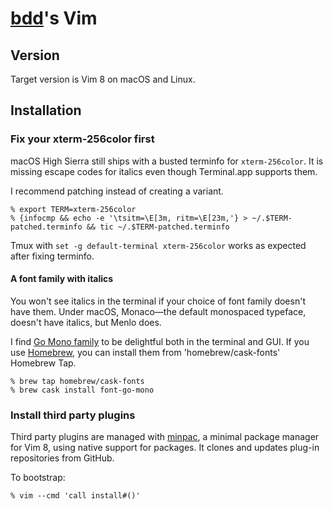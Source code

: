 # [bdd]'s Vim #

## Version ##
Target version is Vim 8 on macOS and Linux.

## Installation ##
### Fix your xterm-256color first ###
macOS High Sierra still ships with a busted terminfo for `xterm-256color`.
It is missing escape codes for italics even though Terminal.app supports them.

I recommend patching instead of creating a variant.

```
% export TERM=xterm-256color
% {infocmp && echo -e '\tsitm=\E[3m, ritm=\E[23m,'} > ~/.$TERM-patched.terminfo && tic ~/.$TERM-patched.terminfo
```

Tmux with `set -g default-terminal xterm-256color` works as expected after
fixing terminfo.

#### A font family with italics ####
You won't see italics in the terminal if your choice of font family doesn't
have them.  Under macOS, Monaco—the default monospaced typeface, doesn't have
italics, but Menlo does.

I find [Go Mono family] to be delightful both in the terminal and GUI.  If you
use [Homebrew], you can install them from 'homebrew/cask-fonts' Homebrew Tap.

```
% brew tap homebrew/cask-fonts
% brew cask install font-go-mono
```

### Install third party plugins ###
Third party plugins are managed with [minpac], a minimal package manager for
Vim 8, using native support for packages.  It clones and updates plug-in
repositories from GitHub.

To bootstrap:

```
% vim --cmd 'call install#()'
```


[bdd]: https://bdd.fi
[Go Mono family]: https://blog.golang.org/go-fonts
[Homebrew]: https://brew.sh
[minpac]: https://github.com/k-takata/minpac
